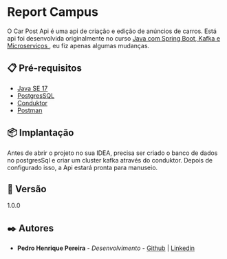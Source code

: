 # Report Campus

O Car Post Api é uma api de criação e edição de anúncios de carros. Está api foi desenvolvida originalmente no curso [Java com Spring Boot, Kafka e Microserviços
](https://www.udemy.com/course/java-spring-boot-kafka-microservicos/), eu fiz apenas algumas mudanças.

## 📋 Pré-requisitos

* [Java SE 17](https://www.oracle.com/java/technologies/javase/jdk17-archive-downloads.html)
* [PostgresSQL](https://www.postgresql.org/)
* [Conduktor](https://www.conduktor.io/)
* [Postman](https://www.postman.com/downloads/)

## 📦 Implantação

Antes de abrir o projeto no sua IDEA, precisa ser criado o banco de dados no postgresSql e criar um cluster kafka através do conduktor. Depois de configurado isso, a Api estará pronta para manuseio.

## 📌 Versão

1.0.0

## ✒️ Autores

* **Pedro Henrique Pereira** - *Desenvolvimento* - [Github](https://github.com/pedrohp28) | [Linkedin](https://www.linkedin.com/in/pedro-h-pereira-dev)
